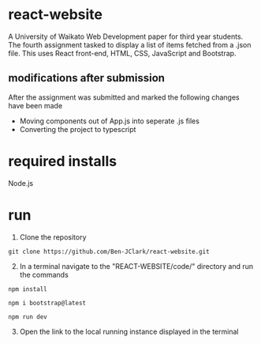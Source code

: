 # react-website

A University of Waikato Web Development paper for third year students. The fourth assignment tasked to display a list of items fetched from a .json file. This uses React front-end, HTML, CSS, JavaScript and Bootstrap.

## modifications after submission

After the assignment was submitted and marked the following changes have been made

- Moving components out of App.js into seperate .js files
- Converting the project to typescript

# required installs

Node.js

# run

1. Clone the repository

```
git clone https://github.com/Ben-JClark/react-website.git
```

2. In a terminal navigate to the "REACT-WEBSITE/code/" directory and run the commands

```
npm install
```

```
npm i bootstrap@latest
```

```
npm run dev
```

3. Open the link to the local running instance displayed in the terminal

